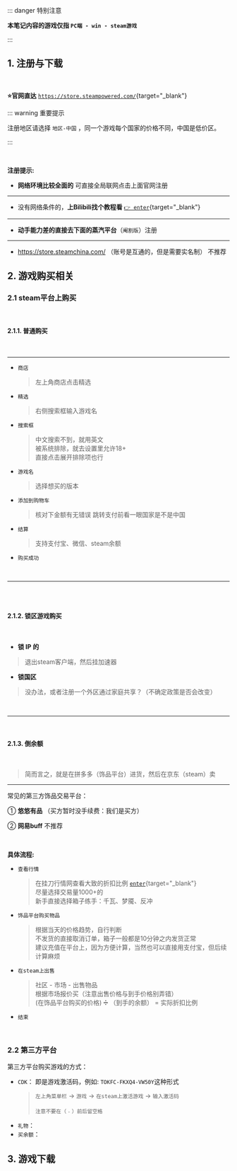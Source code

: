 
::: danger <Badge type='warning'>特别注意</Badge>

**本笔记内容的游戏仅指 `PC端 - win - steam游戏`**

:::

## 1. 注册与下载

<br/>

**:star:官网直达** [`https://store.steampowered.com/`](https://store.steampowered.com/){target="_blank"}

::: warning <Badge type='warning'>重要提示</Badge>

注册地区请选择 `地区-中国` ，同一个游戏每个国家的价格不同，中国是低价区。

:::

<br/>

**<Badge type='danger'>注册提示:</Badge>**   

- **网络环境比较全面的** 可直接全局联网点击上面官网注册 

---

- 没有网络条件的，**上Bilibili找个教程看** [`👉 enter`](https://search.bilibili.com/all?keyword=steam%E6%B3%A8%E5%86%8C){target="_blank"}

---

- **动手能力差的直接去下面的蒸汽平台**（`阉割版`）注册 

---

- https://store.steamchina.com/ （账号是互通的，但是需要实名制）  <Badge type='warning'>不推荐</Badge>  

## 2. 游戏购买相关

### 2.1 steam平台上购买

<br/>

#### 2.1.1. 普通购买

<br/>

---

- `商店`
    > 左上角商店点击精选
- `精选`
    > 右侧搜索框输入游戏名
- `搜索框`
    > 中文搜索不到，就用英文  
    > 被系统排除，就去设置里允许18+  
    > 直接点击展开排除项也行  
- `游戏名`
    > 选择想买的版本
- `添加到购物车`
    > 核对下金额有无错误
    > 跳转支付前看一眼国家是不是中国
- `结算`
    > 支持支付宝、微信、steam余额
- `购买成功`

 
<br/>
 
<hr class="hr-twill-colorful">
 
<br/>
 

<br/>

#### 2.1.2. 锁区游戏购买

<br/>

- **锁 IP 的**

> 退出steam客户端，然后挂加速器

- **锁国区**

> 没办法，或者注册一个外区通过家庭共享？（不确定政策是否会改变）


 
<br/>
 
<hr class="hr-twill-colorful">
 
<br/>
 
 

#### 2.1.3. 倒余额

<br/>

> 简而言之，就是在拼多多（饰品平台）进货，然后在京东（steam）卖

---

常见的第三方饰品交易平台：

① **悠悠有品**  （买方暂时没手续费：我们是买方）

② **网易buff** <Badge type='info'>不推荐</Badge>

<br/>

**具体流程:**

- `查看行情`
    > 在挂刀行情网查看大致的折扣比例 [`enter`](https://www.iflow.work/steam/){target="_blank"}   
    > 尽量选择交易量1000+的   
    > 新手直接选择箱子练手：千瓦、梦魇、反冲
- `饰品平台购买物品`
    > 根据当天的价格趋势，自行判断  
    > 不发货的直接取消订单，箱子一般都是10分钟之内发货正常   
    > 建议充值在平台上，因为方便计算，当然也可以直接用支付宝，但后续计算麻烦 
- `在steam上出售`
    > 社区 - 市场 - 出售物品  
    > 根据市场报价买（注意出售价格与到手价格别弄错）  
    > (在饰品平台购买的价格) ➗ （到手的余额） = 实际折扣比例  
- `结束`

<br/>





### 2.2 第三方平台

第三方平台购买游戏的方式：

- `CDK`： 即是游戏激活码，例如: `TOKFC-FKXQ4-VW50Y`这种形式  
    > `左上角菜单栏` -> `游戏` -> `在steam上激活游戏` -> `输入激活码`  
    >  <br/>
    > <small>注意不要在（ `-` ）前后留空格</small>  
- `礼物`：   
- `买余额`：

## 3. 游戏下载